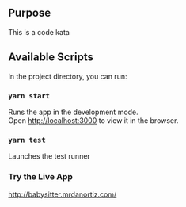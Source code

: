 ## Purpose

This is a code kata

## Available Scripts

In the project directory, you can run:

### `yarn start`

Runs the app in the development mode.<br>
Open [http://localhost:3000](http://localhost:3000) to view it in the browser.

### `yarn test`

Launches the test runner

### Try the Live App
http://babysitter.mrdanortiz.com/
